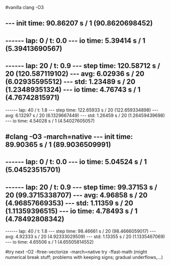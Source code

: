 
#vanilla clang -O3

--- init   time: 90.86207 s   /    1  (90.8620698452)
--------------------------------------------------
------ lap: 0 / t: 0.0
--- io   time:  5.39414 s   /    1  (5.39413690567)
--------------------------------------------------
------ lap: 20 / t: 0.9
--- step   time: 120.58712 s   /   20  (120.587119102)
---            avg:  6.02936 s   /   20  (6.02935595512)
---            std:  1.23489 s   /   20  (1.23489351324)
--- io   time:  4.76743 s   /    1  (4.76742815971)
--------------------------------------------------
------ lap: 40 / t: 1.8
--- step   time: 122.65933 s   /   20  (122.659334898)
---            avg:  6.13297 s   /   20  (6.1329667449)
---            std:  1.26459 s   /   20  (1.26459439698)
--- io   time:  4.54028 s   /    1  (4.54027605057)



#clang -O3 -march=native
--- init   time: 89.90365 s   /    1  (89.9036509991)
--------------------------------------------------
------ lap: 0 / t: 0.0
--- io   time:  5.04524 s   /    1  (5.04523515701)
--------------------------------------------------
------ lap: 20 / t: 0.9
--- step   time: 99.37153 s   /   20  (99.3715338707)
---            avg:  4.96858 s   /   20  (4.96857669353)
---            std:  1.11359 s   /   20  (1.11359396515)
--- io   time:  4.78493 s   /    1  (4.78492808342)
--------------------------------------------------
------ lap: 40 / t: 1.8
--- step   time: 98.46661 s   /   20  (98.4666059017)
---            avg:  4.92333 s   /   20  (4.92333029509)
---            std:  1.13355 s   /   20  (1.1335467069)
--- io   time:  4.65506 s   /    1  (4.65505814552)



#try next
-O2 -ftree-vectorize -march=native
try -ffast-math (might numerical break stuff; problems with keeping signs; gradual underflows,...)




